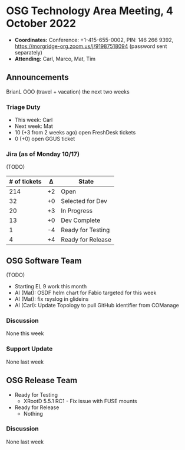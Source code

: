# OSG Technology Area Meeting, 4 October 2022

-   **Coordinates:** Conference: +1-415-655-0002, PIN: 146 266 9392,
    <https://morgridge-org.zoom.us/j/91987518094> (password sent separately)
-   **Attending:** Carl, Marco, Mat, Tim

## Announcements

BrianL OOO (travel + vacation) the next two weeks

### Triage Duty

-   This week: Carl
-   Next week: Mat
-   10 (+3 from 2 weeks ago) open FreshDesk tickets
-   0 (+0) open GGUS ticket

### Jira (as of Monday 10/17)

(TODO)

| # of tickets | &Delta; | State             |
|--------------|---------|-------------------|
| 214          | +2      | Open              |
| 32           | +0      | Selected for Dev  |
| 20           | +3      | In Progress       |
| 13           | +0      | Dev Complete      |
| 1            | -4      | Ready for Testing |
| 4            | +4      | Ready for Release |

## OSG Software Team

(TODO)

-  Starting EL 9 work this month
-  AI (Mat): OSDF helm chart for Fabio targeted for this week
-  AI (Mat): fix rsyslog in glideins
-  AI (Carl): Update Topology to pull GitHub identifier from COManage

### Discussion

None this week

### Support Update

None last week

## OSG Release Team

-   Ready for Testing
    -   XRootD 5.5.1 RC1 - Fix issue with FUSE mounts
-   Ready for Release
    -   Nothing

### Discussion

None last week
